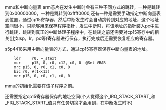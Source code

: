 mmu和中断向量表
arm芯片在发生中断时会有三种不同方式的跳转，一种是跳转到0x00000000，一种是跳转到0xffff0000,还有一种是需要手动指定中断向量表到位置，通过cp15寄存器，然后中断发生时会自动跳转到对应的地址，这个地址空间很小，只能够用来保存程序指针，发生中断时，将该地址的指针装入pc中进行跳转，跳转到真正的中断处理子程序中，在跳转之前还需要对cp15寄存中的相关(比如sp，lr，pc等)寄存器进行保存，执行完成后还需要恢复相应的寄存器。

s5p4418采用中断向量表的方式，通过cp15寄存器保存中断向量表的地址。

```
    ldr     r0, =_stext
    mcr     p15, 0, r0, c12, c0, 0  @Set VBAR
    mrc p15, 0, r0, c1, c0, 0
    bic r0, #(1<<13)
    mcr p15, 0, r0, c1, c0, 0

```

mmu的初始化需要在该子程序之前。

还需要指定cp15寄存器保存的地址空间(个人觉得这个_IRQ_STACK_START_和_FIQ_STACK_START_值只有任务切换才会用到，在中断发生时不)